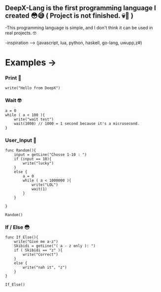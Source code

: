 

## DeepX-Lang is the first programming language I created 😳😅 ( Project is not finished. 💀🤫 )

-This programming language is simple, and I don't think it can be used in real projects. 🤓

-inspiration --> (javascript, lua, python, haskell, go-lang, uwupp,z#)

# Examples ->

### Print 🤡
~~~~
write("Hello from DeepX")
~~~~
### Wait 🤓
~~~~
a = 0
while ( a < 100 ){
    write("wait test")
    wait(1000) // 1000 = 1 second because it's a microsecond.
}
~~~~
### User_Input 🥱
~~~~
func Random(){
    input = getLine("Chosse 1-10 : ")
    if (input == 10){
        write("lucky")
    }
    else {
        a = 0
        while ( a < 1000000 ){
            write("LOL")
            wait(1)
        }
    }

}

Random()
~~~~
### If / Else 😳
~~~~
func If_Else(){
    write("Give me a-z")
    Skibidi = getLine("( a - z only ): ")
    if ( Skibidi == "z" ){
        write("Correct")
    }
    else {
        write("nah it", "z")
    }
}

If_Else()
~~~~
